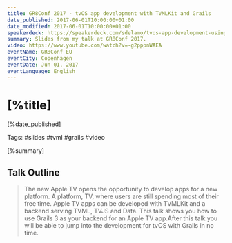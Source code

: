 ```yaml
---
title: GR8Conf 2017 - tvOS app development with TVMLKit and Grails
date_published: 2017-06-01T10:00:00+01:00
date_modified: 2017-06-01T10:00:00+01:00
speakerdeck: https://speakerdeck.com/sdelamo/tvos-app-development-using-tvmlkit-and-grails-1
summary: Slides from my talk at GR8Conf 2017.
video: https://www.youtube.com/watch?v=-g2pppnWAEA
eventName: GR8Conf EU
eventCity: Copenhagen
eventDate: Jun 01, 2017
eventLanguage: English
---
```


# [%title]

[%date_published]

Tags: #slides #tvml #grails #video

[%summary]

<script async class="speakerdeck-embed" data-id="135b4e663a0b43a99ca479199a787151" data-ratio="1.77777777777778" src="//speakerdeck.com/assets/embed.js"></script>

## Talk Outline

> The new Apple TV opens the opportunity to develop apps for a new platform. A platform, TV, where users are still spending most of their free time. Apple TV apps can be developed with TVMLKit and a backend serving TVML, TVJS and Data. This talk shows you how to use Grails 3 as your backend for an Apple TV app.After this talk you will be able to jump into the development for tvOS with Grails in no time.
